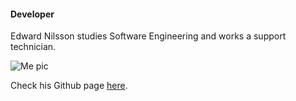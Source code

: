 #### Developer

Edward Nilsson studies Software Engineering and works a support technician.

![Me pic](img/me.jpg)

Check his Github page [here](https://github.com/Enilsson9).
